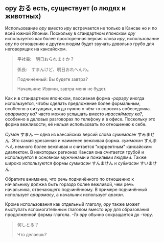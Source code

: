 ## ору おる есть, существует (о людях и животных)

Использование *ору* вместо *иру* встречается не только в Кансае но и по всей южной Японии. Поскольку в стандартном японском *ору* используется как более просторечная версия слова *иру*, использование *ору* по отношению к другим людям будет звучать довольно грубо для неговорящих на кансайском.

> 平社員:　明日おられますか？
>
> 係長:　すまんけど、明日おれへんわ。
>
> Подчинённый: Вы будете завтра?
>
> Начальник: Извини, завтра меня не будет.

Как и в стандартном японском, пассивная форма *-рарэру* иногда используется, чтобы сделать предложение более формальным, особенно в ситуациях, когда нужно о чём-то спросить собеседника. *орарэмасу ка?* часто можно услышать вместо *ирассяймасу ка?*, особенно в деловых разговорах по телефону и в офисе. Поскольку это форма вежливости, её нельзя использовать по отношению к себе.

*Суман* すまん — одна из кансайских версий слова *сумимасэн* すみません. Это самая урезанная и наименее вежливая форма. *суммахэн* すんまへん немного более вежливая и считается "корректным" кансайским диалектом. В некоторых регионах Кансая она считается грубой и используется в основном мужчинами и пожилыми людями. Также широко используются формы *суммасэн* すんません и *суймасэн* すいません.

Обратите внимание, что речь подчинённого по отношению к начальнику должна быть гораздо более вежливой, чем речь начальника, отвечающего подчинённому. В примере подчинённый использует *орарэмасу*, а начальник использует *орэхэн*.

Кроме использования как отдельный глаголу, *ору* также может выступать вспомогательным глаголом вместо *иру* для образования продолженной формы глагола. *-Тэ ору* обычно сокращается до *-тору*.

> 何しとる？
>
> Что делаешь?
